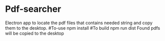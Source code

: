 # Pdf-searcher
Electron app to locate the pdf files that contains needed string and copy them to the desktop.
#To-use
npm install
#To build
npm run dist
Found pdfs will be copied to the desktop
